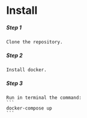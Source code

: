 # Install
##### Step 1
    Clone the repository.
##### Step 2
    Install docker.
##### Step 3
    Run in terminal the command:
    ```
    docker-compose up
    ```